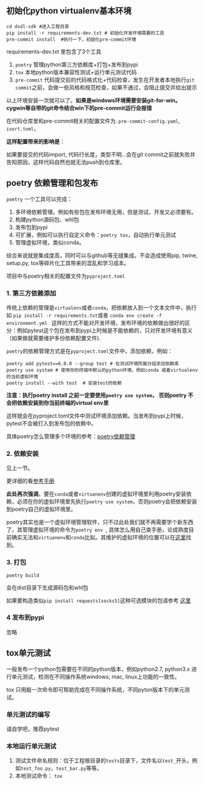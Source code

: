 

## 初始化python virtualenv基本环境

```shell
cd dsdl-sdk #进入工程目录
pip install -r requirements-dev.txt # 初始化开发环境需要的工具
pre-commit install  #执行一下，初始化pre-commit环境
```

requirements-dev.txt 里包含了3个工具
1. `poetry` 管理python第三方依赖库+打包+发布到pypi
2. `tox` 本地python版本兼容性测试+运行单元测试代码
3. `pre-commit` 代码提交前的代码格式化+代码检查，发生在开发者本地执行`git commit`之前，会做一些风格和规范检查，如果不通过，会阻止提交并给出提示

以上环境安装一次就可以了。**如果是windows环境需要安装git-for-win。 cygwin等自带的git命令结合win下的pre-commit运行会报错**



在代码仓库里和pre-commit相关的配置文件为`.pre-commit-config.yaml`, `isort.toml`，



**这样配置带来的影响是**：

如果要提交的代码import, 代码行长度，类型不明...会在git commit之前就失败并告知原因，这样代码自然也就无法push到仓库里。



## poetry 依赖管理和包发布
`poetry` 一个工具可以完成：

1. 多环境依赖管理。例如有些包在发布环境无用，但是测试、开发又必须要有。
2. 构建python源码包、whl包
3. 发布包到pypi
4. 可扩展，例如可以执行自定义命令：`poetry tox`，自动执行单元测试
5. 管理虚拟环境，类似conda。

综合来说就是集成度高，同时可以与github等无缝集成。不会造成使用pip, twine, setup.py, tox等碎片化工具带来的混乱和学习成本。

项目中与poetry相关的配置文件为`pyproject.toml`



### 1. 第三方依赖添加
传统上依赖的管理是`virtualenv`或者`conda`，把依赖放入到一个文本文件中，执行如 `pip install -r requirements.txt`或者 `conda env create -f environment.yml `
这样的方式不能对开发环境，发布环境的依赖做出很好的区分：例如pytest这个包在发布到pypi上时候是不能依赖的，只对开发环境有意义（如果做就需要维护多份依赖配置文件).

`poetry`的依赖管理方式是在`pyproject.toml`文件中，添加依赖，例如：

```shell
poetry add pytest==6.0.0 --group test # 在测试环境所属分组添加依赖库
poetry use system # 使用你的终端中默认的python环境，例如conda 或者virtualenv的当前虚拟环境
poetry install --with test  # 安装test的依赖
```

**注意：执行poetry install 之前一定要使用`poetry use system`， 否则poetry 不会把依赖安装到你当前终端的virtual env里**

这样就会在pyproject.toml文件中测试环境添加依赖。当发布到pypi上时候，pytest不会被打入到发布包的依赖中。

具体poetry怎么管理多个环境的参考：[poetry依赖管理](https://python-poetry.org/docs/managing-dependencies/#dependency-groups)



### 2. 依赖安装

见上一节。

更详细的看[参考手册](https://python-poetry.org/docs/managing-dependencies/#dependency-groups)

**此处再次强调**，要在`conda`或者`virtuanenv`创建的虚拟环境里利用poetry安装依赖，必须在你的虚拟环境里先执行`poetry use system`，否则poetry会把依赖安装到poetry自己的虚拟环境里。

poetry其实也是一个虚拟环境管理软件，只不过此处我们就不再需要学个新东西了，其管理虚拟环境的命令为`poetry env `, 具体怎么用自己查手册，论成熟度目前确实无法和`virtuanenv`和`conda`比拟。其维护的虚拟环境的位置可以在[这里](https://python-poetry.org/docs/configuration/)找到。



### 3. 打包
```shell
poetry build
```
会在dist目录下生成源码包和whl包



如果要构造类似`pip install requests[socks5]`这种可选模块的包请参考 [这里](https://python-poetry.org/docs/pyproject/#extras)



### 4 发布到pypi
忽略



## tox单元测试

一般发布一个python包需要在不同的python版本，例如python2.7, python3.x 进行单元测试，检测在不同操作系统windows, mac, linux上功能的一致性。

tox 只用敲一次命令即可帮助完成在不同操作系统，不同pyton版本下的单元测试。

### 单元测试的编写

请自学吧，推荐pytest

### 本地运行单元测试
1. 测试文件命名规则：位于工程根目录的`tests`目录下，文件名以`test_`开头，例如`test_foo.py`，`test_bar.py`等等。
2. 本地测试命令： `tox`
